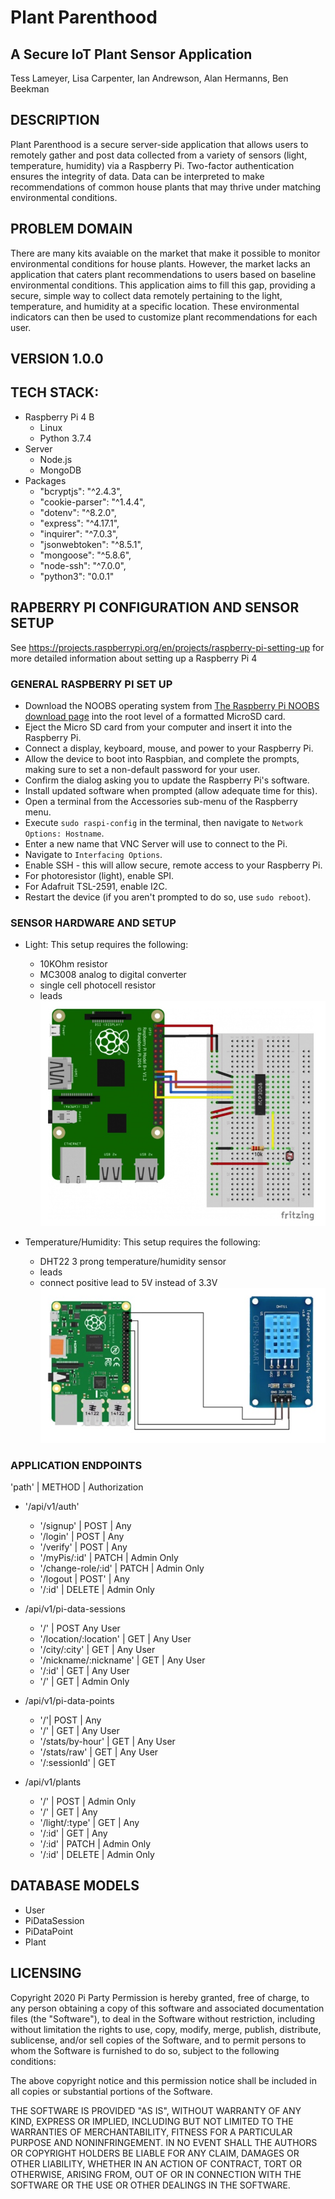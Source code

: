 # Plant Parenthood
## A Secure IoT Plant Sensor Application

Tess Lameyer, Lisa Carpenter, Ian Andrewson, Alan Hermanns, Ben Beekman

## DESCRIPTION

Plant Parenthood is a secure server-side application that allows users to remotely gather and post data collected from a variety of sensors (light, temperature, humidity) via a Raspberry Pi.  Two-factor authentication ensures the integrity of data.  Data can be interpreted to make recommendations of common house plants that may thrive under matching environmental conditions.

## PROBLEM DOMAIN

There are many kits avaiable on the market that make it possible to monitor environmental conditions for house plants.  However, the market lacks an application that caters plant recommendations to users based on baseline environmental conditions.  This application aims to fill this gap, providing a secure, simple way to collect data remotely pertaining to the light, temperature, and humidity at a specific location.  These environmental indicators can then be used to customize plant recommendations for each user.  

## VERSION 1.0.0

## TECH STACK:

- Raspberry Pi 4 B
  - Linux
  - Python 3.7.4
- Server
  - Node.js
  - MongoDB
- Packages
  - "bcryptjs": "^2.4.3",
  - "cookie-parser": "^1.4.4",
  - "dotenv": "^8.2.0",
  - "express": "^4.17.1",
  - "inquirer": "^7.0.3",
  - "jsonwebtoken": "^8.5.1",
  - "mongoose": "^5.8.6",
  - "node-ssh": "^7.0.0",
  - "python3": "0.0.1"

## RAPBERRY PI CONFIGURATION AND SENSOR SETUP
See https://projects.raspberrypi.org/en/projects/raspberry-pi-setting-up for more detailed information about setting up a Raspberry Pi 4

### GENERAL RASPBERRY PI SET UP

- Download the NOOBS operating system from [The Raspberry Pi NOOBS download page](https://www.raspberrypi.org/downloads/noobs/) into the root level of a formatted MicroSD card.  
- Eject the Micro SD card from your computer and insert it into the Raspberry Pi.
- Connect a display, keyboard, mouse, and power to your Raspberry Pi.
- Allow the device to boot into Raspbian, and complete the prompts, making sure to set a non-default password for your user.
- Confirm the dialog asking you to update the Raspberry Pi's software.
- Install updated software when prompted (allow adequate time for this).
- Open a terminal from the Accessories sub-menu of the Raspberry menu.
- Execute `sudo raspi-config` in the terminal, then navigate to `Network Options: Hostname`.
- Enter a new name that VNC Server will use to connect to the Pi.
- Navigate to `Interfacing Options`.
- Enable SSH - this will allow secure, remote access to your Raspberry Pi. 
- For photoresistor (light), enable SPI.
- For Adafruit TSL-2591, enable I2C.
- Restart the device (if you aren't prompted to do so, use `sudo reboot`).

### SENSOR HARDWARE AND SETUP

- Light: This setup requires the following:
  - 10KOhm resistor
  - MC3008 analog to digital converter
  - single cell photocell resistor
  - leads
  ![light sensor setup for raspberry pi](./lib/assets/light_pi.jpg)
   
- Temperature/Humidity: This setup requires the following:
  - DHT22 3 prong temperature/humidity sensor
  - leads
  - connect positive lead to 5V instead of 3.3V
  ![temperature/humidity sensor setup for raspberry pi](./lib/assets/temp_humid_pi.jpg)

### APPLICATION ENDPOINTS
'path' | METHOD | Authorization

* '/api/v1/auth'
  * '/signup' | POST | Any
  * '/login' | POST | Any
  * '/verify' | POST | Any
  * '/myPis/:id' | PATCH | Admin Only
  * '/change-role/:id' | PATCH | Admin Only
  * '/logout | POST' | Any
  * '/:id' | DELETE | Admin Only

* /api/v1/pi-data-sessions
  * '/' | POST Any User
  * '/location/:location' | GET | Any User
  * '/city/:city' | GET | Any User
  * '/nickname/:nickname' | GET | Any User
  * '/:id' | GET | Any User
  * '/' | GET | Admin Only

* /api/v1/pi-data-points
  * '/'| POST | Any
  * '/' | GET | Any User
  * '/stats/by-hour' | GET | Any User
  * '/stats/raw' | GET | Any User
  * '/:sessionId' | GET 

* /api/v1/plants
  * '/' | POST | Admin Only
  * '/' | GET | Any
  * '/light/:type' | GET | Any
  * '/:id' | GET | Any
  * '/:id' | PATCH | Admin Only
  * '/:id' | DELETE | Admin Only

## DATABASE MODELS

* User
* PiDataSession
* PiDataPoint
* Plant

## LICENSING

Copyright 2020 Pi Party
Permission is hereby granted, free of charge, to any person obtaining a copy of this software and associated documentation files (the "Software"), to deal in the Software without restriction, including without limitation the rights to use, copy, modify, merge, publish, distribute, sublicense, and/or sell copies of the Software, and to permit persons to whom the Software is furnished to do so, subject to the following conditions:

The above copyright notice and this permission notice shall be included in all copies or substantial portions of the Software.

THE SOFTWARE IS PROVIDED "AS IS", WITHOUT WARRANTY OF ANY KIND, EXPRESS OR IMPLIED, INCLUDING BUT NOT LIMITED TO THE WARRANTIES OF MERCHANTABILITY, FITNESS FOR A PARTICULAR PURPOSE AND NONINFRINGEMENT. IN NO EVENT SHALL THE AUTHORS OR COPYRIGHT HOLDERS BE LIABLE FOR ANY CLAIM, DAMAGES OR OTHER LIABILITY, WHETHER IN AN ACTION OF CONTRACT, TORT OR OTHERWISE, ARISING FROM, OUT OF OR IN CONNECTION WITH THE SOFTWARE OR THE USE OR OTHER DEALINGS IN THE SOFTWARE.